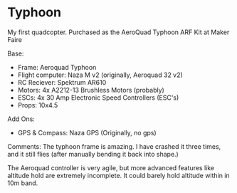 Typhoon
=======

My first quadcopter. Purchased as the AeroQuad Typhoon ARF Kit at Maker Faire

Base:
* Frame: Aeroquad Typhoon
* Flight computer: Naza M v2 (originally, Aeroquad 32 v2)
* RC Reciever: Spektrum AR610
* Motors: 4x A2212-13 Brushless Motors (probably)
* ESCs: 4x 30 Amp Electronic Speed Controllers (ESC's)
* Props: 10x4.5

Add Ons:
* GPS & Compass: Naza GPS (Originally, no gps)

Comments:
The typhoon frame is amazing. I have crashed it three times, and it still flies (after manually bending it back into shape.)

The Aeroquad controller is very agile, but more advanced features like altitude hold are extremely incomplete. It could barely hold altitude within in 10m band.
